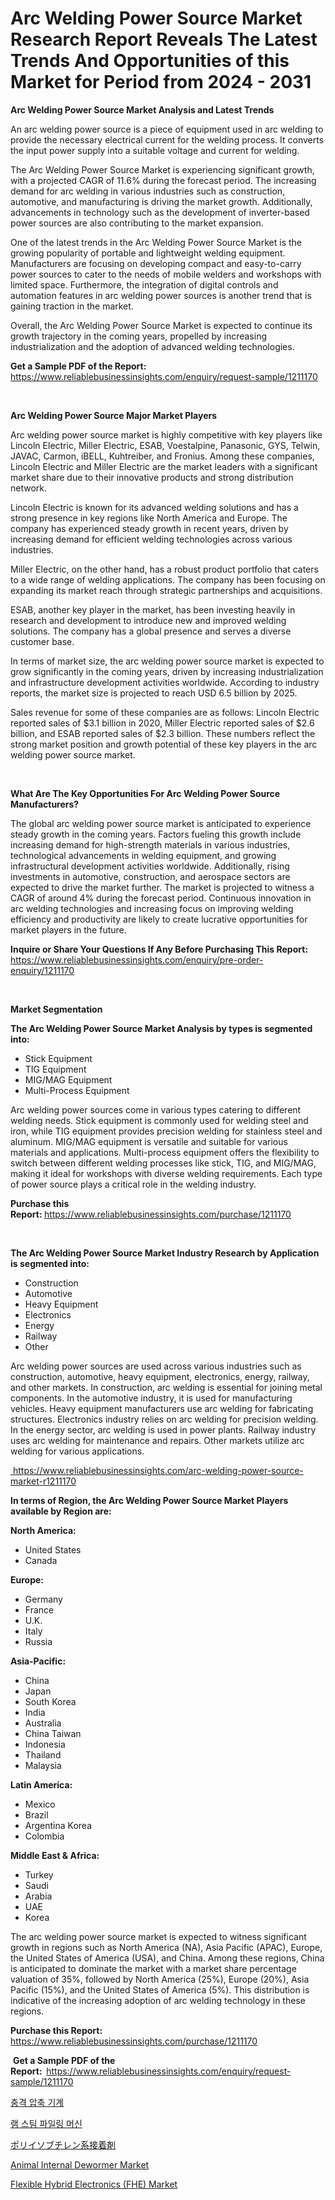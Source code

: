 <p><h1>Arc Welding Power Source Market Research Report Reveals The Latest Trends And Opportunities of this Market for Period from 2024 - 2031</h1></p><p><strong>Arc Welding Power Source Market Analysis and Latest Trends</strong></p>
<p><p>An arc welding power source is a piece of equipment used in arc welding to provide the necessary electrical current for the welding process. It converts the input power supply into a suitable voltage and current for welding.</p><p>The Arc Welding Power Source Market is experiencing significant growth, with a projected CAGR of 11.6% during the forecast period. The increasing demand for arc welding in various industries such as construction, automotive, and manufacturing is driving the market growth. Additionally, advancements in technology such as the development of inverter-based power sources are also contributing to the market expansion.</p><p>One of the latest trends in the Arc Welding Power Source Market is the growing popularity of portable and lightweight welding equipment. Manufacturers are focusing on developing compact and easy-to-carry power sources to cater to the needs of mobile welders and workshops with limited space. Furthermore, the integration of digital controls and automation features in arc welding power sources is another trend that is gaining traction in the market.</p><p>Overall, the Arc Welding Power Source Market is expected to continue its growth trajectory in the coming years, propelled by increasing industrialization and the adoption of advanced welding technologies.</p></p>
<p><strong>Get a Sample PDF of the Report:&nbsp;</strong> <a href="https://www.reliablebusinessinsights.com/enquiry/request-sample/1211170">https://www.reliablebusinessinsights.com/enquiry/request-sample/1211170</a></p>
<p>&nbsp;</p>
<p><strong>Arc Welding Power Source Major Market Players</strong></p>
<p><p>Arc welding power source market is highly competitive with key players like Lincoln Electric, Miller Electric, ESAB, Voestalpine, Panasonic, GYS, Telwin, JAVAC, Carmon, iBELL, Kuhtreiber, and Fronius. Among these companies, Lincoln Electric and Miller Electric are the market leaders with a significant market share due to their innovative products and strong distribution network.</p><p>Lincoln Electric is known for its advanced welding solutions and has a strong presence in key regions like North America and Europe. The company has experienced steady growth in recent years, driven by increasing demand for efficient welding technologies across various industries.</p><p>Miller Electric, on the other hand, has a robust product portfolio that caters to a wide range of welding applications. The company has been focusing on expanding its market reach through strategic partnerships and acquisitions.</p><p>ESAB, another key player in the market, has been investing heavily in research and development to introduce new and improved welding solutions. The company has a global presence and serves a diverse customer base.</p><p>In terms of market size, the arc welding power source market is expected to grow significantly in the coming years, driven by increasing industrialization and infrastructure development activities worldwide. According to industry reports, the market size is projected to reach USD 6.5 billion by 2025.</p><p>Sales revenue for some of these companies are as follows: Lincoln Electric reported sales of $3.1 billion in 2020, Miller Electric reported sales of $2.6 billion, and ESAB reported sales of $2.3 billion. These numbers reflect the strong market position and growth potential of these key players in the arc welding power source market.</p></p>
<p>&nbsp;</p>
<p><strong>What Are The Key Opportunities For Arc Welding Power Source Manufacturers?</strong></p>
<p><p>The global arc welding power source market is anticipated to experience steady growth in the coming years. Factors fueling this growth include increasing demand for high-strength materials in various industries, technological advancements in welding equipment, and growing infrastructural development activities worldwide. Additionally, rising investments in automotive, construction, and aerospace sectors are expected to drive the market further. The market is projected to witness a CAGR of around 4% during the forecast period. Continuous innovation in arc welding technologies and increasing focus on improving welding efficiency and productivity are likely to create lucrative opportunities for market players in the future.</p></p>
<p><strong>Inquire or Share Your Questions If Any Before Purchasing This Report:</strong> <a href="https://www.reliablebusinessinsights.com/enquiry/pre-order-enquiry/1211170">https://www.reliablebusinessinsights.com/enquiry/pre-order-enquiry/1211170</a></p>
<p>&nbsp;</p>
<p><strong>Market Segmentation</strong></p>
<p><strong>The Arc Welding Power Source Market Analysis by types is segmented into:</strong></p>
<p><ul><li>Stick Equipment</li><li>TIG Equipment</li><li>MIG/MAG Equipment</li><li>Multi-Process Equipment</li></ul></p>
<p><p>Arc welding power sources come in various types catering to different welding needs. Stick equipment is commonly used for welding steel and iron, while TIG equipment provides precision welding for stainless steel and aluminum. MIG/MAG equipment is versatile and suitable for various materials and applications. Multi-process equipment offers the flexibility to switch between different welding processes like stick, TIG, and MIG/MAG, making it ideal for workshops with diverse welding requirements. Each type of power source plays a critical role in the welding industry.</p></p>
<p><strong>Purchase this Report:&nbsp;</strong><a href="https://www.reliablebusinessinsights.com/purchase/1211170">https://www.reliablebusinessinsights.com/purchase/1211170</a></p>
<p>&nbsp;</p>
<p><strong>The Arc Welding Power Source Market Industry Research by Application is segmented into:</strong></p>
<p><ul><li>Construction</li><li>Automotive</li><li>Heavy Equipment</li><li>Electronics</li><li>Energy</li><li>Railway</li><li>Other</li></ul></p>
<p><p>Arc welding power sources are used across various industries such as construction, automotive, heavy equipment, electronics, energy, railway, and other markets. In construction, arc welding is essential for joining metal components. In the automotive industry, it is used for manufacturing vehicles. Heavy equipment manufacturers use arc welding for fabricating structures. Electronics industry relies on arc welding for precision welding. In the energy sector, arc welding is used in power plants. Railway industry uses arc welding for maintenance and repairs. Other markets utilize arc welding for various applications.</p></p>
<p><a href="https://www.reliablebusinessinsights.com/arc-welding-power-source-market-r1211170">&nbsp;https://www.reliablebusinessinsights.com/arc-welding-power-source-market-r1211170</a></p>
<p><strong>In terms of Region, the Arc Welding Power Source Market Players available by Region are:</strong></p>
<p>
    <p> <strong> North America: </strong>
        <ul>
            <li>United States</li>
            <li>Canada</li>
        </ul>
        </p> 
    <p> <strong> Europe: </strong>
        <ul>
            <li>Germany</li>
            <li>France</li>
            <li>U.K.</li>
            <li>Italy</li>
            <li>Russia</li>
        </ul>
        </p> 
    <p> <strong> Asia-Pacific: </strong>
        <ul>
            <li>China</li>
            <li>Japan</li>
            <li>South Korea</li>
            <li>India</li>
            <li>Australia</li>
            <li>China Taiwan</li>
            <li>Indonesia</li>
            <li>Thailand</li>
            <li>Malaysia</li>
        </ul>
        </p> 
    <p> <strong> Latin America: </strong>
        <ul>
            <li>Mexico</li>
            <li>Brazil</li>
            <li>Argentina Korea</li>
            <li>Colombia</li>
        </ul>
        </p> 
    <p> <strong> Middle East & Africa: </strong>
        <ul>
            <li>Turkey</li>
            <li>Saudi</li>
            <li>Arabia</li>
            <li>UAE</li>
            <li>Korea</li>
        </ul>
    </p>
    </p>
<p><p>The arc welding power source market is expected to witness significant growth in regions such as North America (NA), Asia Pacific (APAC), Europe, the United States of America (USA), and China. Among these regions, China is anticipated to dominate the market with a market share percentage valuation of 35%, followed by North America (25%), Europe (20%), Asia Pacific (15%), and the United States of America (5%). This distribution is indicative of the increasing adoption of arc welding technology in these regions.</p></p>
<p><strong>Purchase this Report: </strong><a href="https://www.reliablebusinessinsights.com/purchase/1211170">https://www.reliablebusinessinsights.com/purchase/1211170</a></p>
<p>&nbsp;<strong>Get a Sample PDF of the Report:&nbsp;&nbsp;</strong><a href="https://www.reliablebusinessinsights.com/enquiry/request-sample/1211170">https://www.reliablebusinessinsights.com/enquiry/request-sample/1211170</a></p>
<p><strong></strong></p>
<p><p><a href="https://github.com/ROBERTS65DAVID/Market-Research-Report-List-1/blob/main/436391194632.md">충격 압축 기계</a></p><p><a href="https://github.com/airdrophoteveryday/Market-Research-Report-List-1/blob/main/212335594633.md">램 스팀 파일링 머신</a></p><p><a href="https://github.com/SkylarReilly36/Market-Research-Report-List-1/blob/main/5044056101048.md">ポリイソブチレン系接着剤</a></p><p><a href="https://github.com/prosalinda88/Market-Research-Report-List-4/blob/main/animal-internal-dewormer-market.md">Animal Internal Dewormer Market</a></p><p><a href="https://issuu.com/reportprime-2/docs/flexible-hybrid-electronics-fhe-market-size-2030.p">Flexible Hybrid Electronics (FHE) Market</a></p></p>